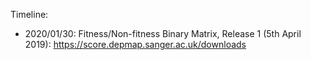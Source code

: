 Timeline: 

* 2020/01/30: Fitness/Non-fitness Binary Matrix, Release 1 (5th April 2019): https://score.depmap.sanger.ac.uk/downloads	

